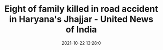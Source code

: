 ---
"title": "Eight of family killed in road accident in Haryana's Jhajjar - United News of India"
"date": "2021-10-22 13:28:0"
"feed_name": "GOOGLENEWSMINING"
"feed_website": "https://news.google.com/search?q=mining%2Bincident&hl=en-US&gl=US&ceid=US:en"
"feed_rss": "https://news.google.com/rss/search?q=mining%2Bincident&hl=en-US&gl=US&ceid=US:en"
"link": "http://www.uniindia.com/eight-of-family-killed-in-road-accident-in-haryana-s-jhajjar/north/news/2541571.html"
"source": "{'href': 'http://www.uniindia.com', 'title': 'United News of India'}"
"file": "_posts/2021-1-1-87e9d8b4634b05b1c171c73dd628748badb44427.md"
"accident": "0"
"drilling": "0"
"represented_by": "0"
"dead": "0"
"injured": "0"
"arrested": "0"
"place": "unknown place"
"where": "unknown site"
"causes": "unknown"
"place_uri": "unknown place"
---